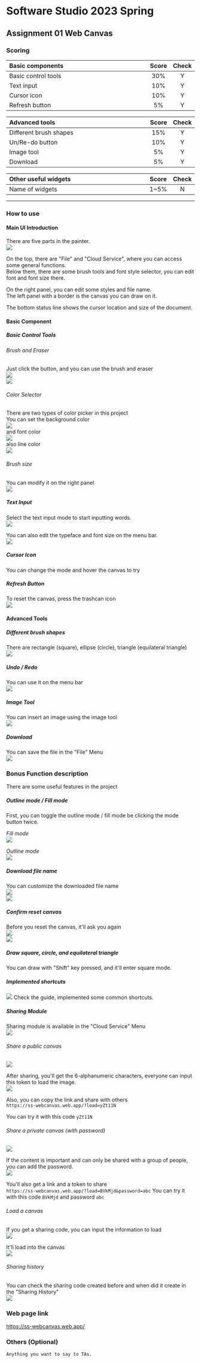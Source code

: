 # Software Studio 2023 Spring

## Assignment 01 Web Canvas

### Scoring

| **Basic components** | **Score** | **Check** |
|:---------------------|:---------:|:---------:|
| Basic control tools  |    30%    |     Y     |
| Text input           |    10%    |     Y     |
| Cursor icon          |    10%    |     Y     |
| Refresh button       |    5%     |     Y     |

| **Advanced tools**     | **Score** | **Check** |
|:-----------------------|:---------:|:---------:|
| Different brush shapes |    15%    |     Y     |
| Un/Re-do button        |    10%    |     Y     |
| Image tool             |    5%     |     Y     |
| Download               |    5%     |     Y     |

| **Other useful widgets** | **Score** | **Check** |
|:-------------------------|:---------:|:---------:|
| Name of widgets          |   1~5%    |     N     |

---

### How to use

#### Main UI Introduction
There are five parts in the painter.  
![](https://i.imgur.com/KjWhWDR.png)

On the top, there are "File" and "Cloud Service", where you can access some general functions.  
Below them, there are some brush tools and font style selector, you can edit font and font size there.  

On the right panel, you can edit some styles and file name.   
The left panel with a border is the canvas you can draw on it.  

The bottom status line shows the cursor location and size of the document.  

#### Basic Component
##### Basic Control Tools
###### Brush and Eraser
Just click the button, and you can use the brush and eraser  
![](https://i.imgur.com/chlu315.png)  
![](https://i.imgur.com/i98zlU4.png)

###### Color Selector
There are two types of color picker in this project  
You can set the background color  
![](https://i.imgur.com/wc8Z1hK.png)  
and font color  
![](https://i.imgur.com/eWCU5iI.png)  
also line color  
![](https://i.imgur.com/bgDobzS.png)  
  
###### Brush size
You can modify it on the right panel  
![](https://i.imgur.com/GatdDZM.png)  

##### Text Input
Select the text input mode to start inputting words.  
![](https://i.imgur.com/hZJw1gc.png)  

You can also edit the typeface and font size on the menu bar.  
![](https://i.imgur.com/vNW4MtD.png)

##### Cursor Icon
You can change the mode and hover the canvas to try  

##### Refresh Button
To reset the canvas, press the trashcan icon  
![](https://i.imgur.com/u5FJOk3.png)

#### Advanced Tools
##### Different brush shapes
There are rectangle (square), ellipse (circle), triangle (equilateral triangle)  
![](https://i.imgur.com/Wa4MW89.png)

##### Undo / Redo
You can use it on the menu bar  
![](https://i.imgur.com/uHiqT5m.png)

##### Image Tool
You can insert an image using the image tool   
![](https://i.imgur.com/VLyyhyo.png)

##### Download
You can save the file in the "File" Menu    
![](https://i.imgur.com/QNYsm4A.png)

### Bonus Function description
There are some useful features in the project  

##### Outline mode / Fill mode
First, you can toggle the outline mode / fill mode be clicking the mode button twice.  

*Fill mode*  
![](https://i.imgur.com/fU7b8SQ.png)

*Outline mode*  
![](https://i.imgur.com/wAus4os.png)

##### Download file name
You can customize the downloaded file name  
![](https://i.imgur.com/ObDhm6n.png)  
![](https://i.imgur.com/dlgdSpz.png)

##### Confirm reset canvas
Before you reset the canvas, it'll ask you again  
![](https://i.imgur.com/uMnXIN2.png)  
![](https://i.imgur.com/ZdeC3w1.png)  

##### Draw square, circle, and equilateral triangle
You can draw with "Shift" key pressed, and it'll enter square mode.  

##### Implemented shortcuts
![](https://i.imgur.com/5qwhG3R.png)
Check the guide, implemented some common shortcuts.  

##### Sharing Module
Sharing module is available in the "Cloud Service" Menu  
![](https://i.imgur.com/XyLLyLM.png)

###### Share a public canvas
![](https://i.imgur.com/0JBglg2.png)

After sharing, you'll get the 6-alphanumeric characters, everyone can input this token to load the image.  
![](https://i.imgur.com/7MCRVgC.png)

Also, you can copy the link and share with others  
`https://ss-webcanvas.web.app/?load=yZt11N`

You can try it with this code `yZt11N`  

###### Share a private canvas (with password)
![](https://i.imgur.com/NZP53nn.png)

If the content is important and can only be shared with a group of people, you can add the password.  
![](https://i.imgur.com/k9cyaOo.png)

You'll also get a link and a token to share  
`https://ss-webcanvas.web.app/?load=BVkMjd&password=abc`
You can try it with this code `BVkMjd` and password `abc`  

###### Load a canvas
If you get a sharing code, you can input the information to load  
![](https://i.imgur.com/SQJoUO7.png)

It'll load into the canvas  
![](https://i.imgur.com/GE14xZz.png)

###### Sharing history
You can check the sharing code created before and when did it create in the "Sharing History"  
![](https://i.imgur.com/UEphvUg.png)

### Web page link 
https://ss-webcanvas.web.app/

### Others (Optional)
    Anything you want to say to TAs.

<style>
table th{
    width: 100%;
}
</style>
